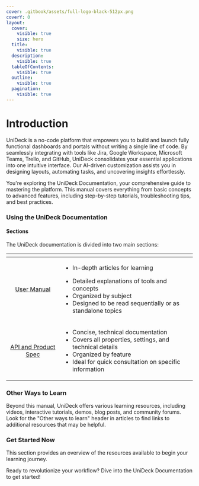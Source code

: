 ```yaml
---
cover: .gitbook/assets/full-logo-black-512px.png
coverY: 0
layout:
  cover:
    visible: true
    size: hero
  title:
    visible: true
  description:
    visible: true
  tableOfContents:
    visible: true
  outline:
    visible: true
  pagination:
    visible: true
---
```


# Introduction

UniDeck is a no-code platform that empowers you to build and launch fully functional dashboards and portals without writing a single line of code. By seamlessly integrating with tools like Jira, Google Workspace, Microsoft Teams, Trello, and GitHub, UniDeck consolidates your essential applications into one intuitive interface. Our AI-driven customization assists you in designing layouts, automating tasks, and uncovering insights effortlessly.

You're exploring the UniDeck Documentation, your comprehensive guide to mastering the platform. This manual covers everything from basic concepts to advanced features, including step-by-step tutorials, troubleshooting tips, and best practices.

### Using the UniDeck Documentation

#### Sections

The UniDeck documentation is divided into two main sections:

<table data-card-size="large" data-view="cards"><thead><tr><th align="center"></th><th></th></tr></thead><tbody><tr><td align="center"><a href="user-manual/getting-started-with-unideck/">User Manual</a></td><td><ul><li>In-depth articles for learning</li></ul><ul><li>Detailed explanations of tools and concepts</li><li>Organized by subject</li><li>Designed to be read sequentially or as standalone topics</li></ul></td></tr><tr><td align="center"><a href="reference-and-spec/core-features/">API and Product Spec</a></td><td><ul><li>Concise, technical documentation</li><li>Covers all properties, settings, and technical details</li><li>Organized by feature </li><li>Ideal for quick consultation on specific information</li></ul></td></tr></tbody></table>

### Other Ways to Learn

Beyond this manual, UniDeck offers various learning resources, including videos, interactive tutorials, demos, blog posts, and community forums. Look for the "Other ways to learn" header in articles to find links to additional resources that may be helpful.

### Get Started Now

This section provides an overview of the resources available to begin your learning journey.

Ready to revolutionize your workflow? Dive into the UniDeck Documentation to get started!
